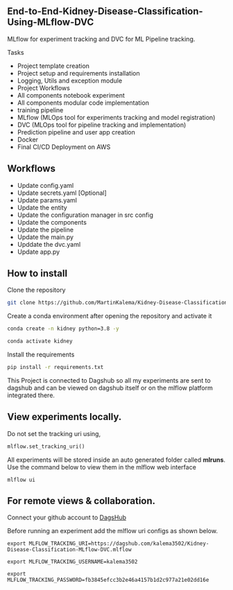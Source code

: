 ## End-to-End-Kidney-Disease-Classification-Using-MLflow-DVC
MLflow for experiment tracking and DVC for ML Pipeline tracking.

Tasks

- Project template creation
- Project setup and requirements installation
- Logging, Utils and exception module
- Project Workflows
- All components notebook experiment
- All components modular code implementation
- training pipeline
- MLflow (MLOps tool for experiments tracking and model registration)
- DVC (MLOps tool for pipeline tracking and implementation)
- Prediction pipeline and user app creation
- Docker
- Final CI/CD Deployment on AWS

## Workflows

- Update config.yaml
- Update secrets.yaml [Optional]
- Update params.yaml
- Update the entity
- Update the configuration manager in src config
- Update the components
- Update the pipeline
- Update the main.py
- Upddate the dvc.yaml
- Update app.py

## How to install

Clone the repository

```bash
git clone https://github.com/MartinKalema/Kidney-Disease-Classification-MLflow-DVC.git
```

Create a conda environment after opening the repository and activate it

```bash
conda create -n kidney python=3.8 -y
```

```bash
conda activate kidney
```

Install the requirements

```bash
pip install -r requirements.txt
```

This Project is connected to Dagshub so all my experiments are sent to dagshub and can be viewed on dagshub itself or on the mlflow platform integrated there.

## View experiments locally.
Do not set the tracking uri using,
```python
mlflow.set_tracking_uri()
```
All experiments will be stored inside an auto generated folder called **mlruns**. Use the command below to view them in the mlflow web interface
```
mlflow ui
```


## For remote views & collaboration.
Connect your github account to [DagsHub]("https://dagshub.com") 

Before running an experiment add the mlflow uri configs as shown below.
```
export MLFLOW_TRACKING_URI=https://dagshub.com/kalema3502/Kidney-Disease-Classification-MLflow-DVC.mlflow
```
```
export MLFLOW_TRACKING_USERNAME=kalema3502
```
```
export MLFLOW_TRACKING_PASSWORD=fb3845efcc3b2e46a4157b1d2c977a21e02dd16e 
```



